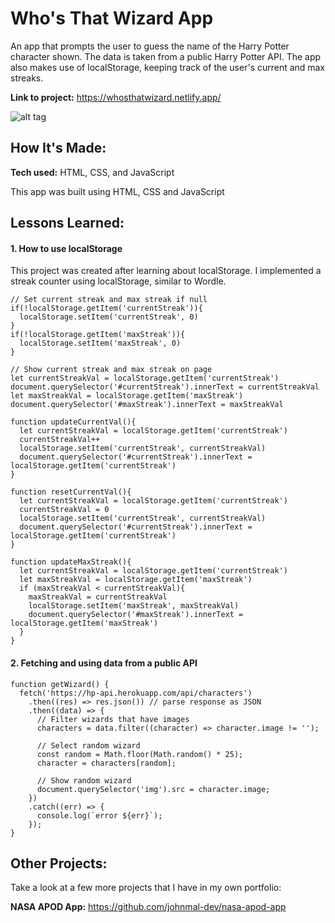 # Who's That Wizard App

An app that prompts the user to guess the name of the Harry Potter character shown. The data is taken from a public Harry Potter API. The app also makes use of localStorage, keeping track of the user's current and max streaks.

**Link to project:** https://whosthatwizard.netlify.app/

![alt tag](/demo.gif)

## How It's Made:

**Tech used:** HTML, CSS, and JavaScript

This app was built using HTML, CSS and JavaScript

## Lessons Learned:

#### 1. How to use localStorage

This project was created after learning about localStorage. I implemented a streak counter using localStorage, similar to Wordle.

```
// Set current streak and max streak if null
if(!localStorage.getItem('currentStreak')){
  localStorage.setItem('currentStreak', 0)
}
if(!localStorage.getItem('maxStreak')){
  localStorage.setItem('maxStreak', 0)
}

// Show current streak and max streak on page
let currentStreakVal = localStorage.getItem('currentStreak')
document.querySelector('#currentStreak').innerText = currentStreakVal
let maxStreakVal = localStorage.getItem('maxStreak')
document.querySelector('#maxStreak').innerText = maxStreakVal

function updateCurrentVal(){
  let currentStreakVal = localStorage.getItem('currentStreak')
  currentStreakVal++
  localStorage.setItem('currentStreak', currentStreakVal)
  document.querySelector('#currentStreak').innerText = localStorage.getItem('currentStreak')
}

function resetCurrentVal(){
  let currentStreakVal = localStorage.getItem('currentStreak')
  currentStreakVal = 0
  localStorage.setItem('currentStreak', currentStreakVal)
  document.querySelector('#currentStreak').innerText = localStorage.getItem('currentStreak')
}

function updateMaxStreak(){
  let currentStreakVal = localStorage.getItem('currentStreak')
  let maxStreakVal = localStorage.getItem('maxStreak')
  if (maxStreakVal < currentStreakVal){
    maxStreakVal = currentStreakVal
    localStorage.setItem('maxStreak', maxStreakVal)
    document.querySelector('#maxStreak').innerText = localStorage.getItem('maxStreak')
  }
}
```
#### 2. Fetching and using data from a public API
```
function getWizard() {
  fetch('https://hp-api.herokuapp.com/api/characters')
    .then((res) => res.json()) // parse response as JSON
    .then((data) => {
      // Filter wizards that have images
      characters = data.filter((character) => character.image != '');

      // Select random wizard
      const random = Math.floor(Math.random() * 25);
      character = characters[random];

      // Show random wizard
      document.querySelector('img').src = character.image;
    })
    .catch((err) => {
      console.log(`error ${err}`);
    });
}
```

## Other Projects:

Take a look at a few more projects that I have in my own portfolio:

**NASA APOD App:** https://github.com/johnmal-dev/nasa-apod-app
